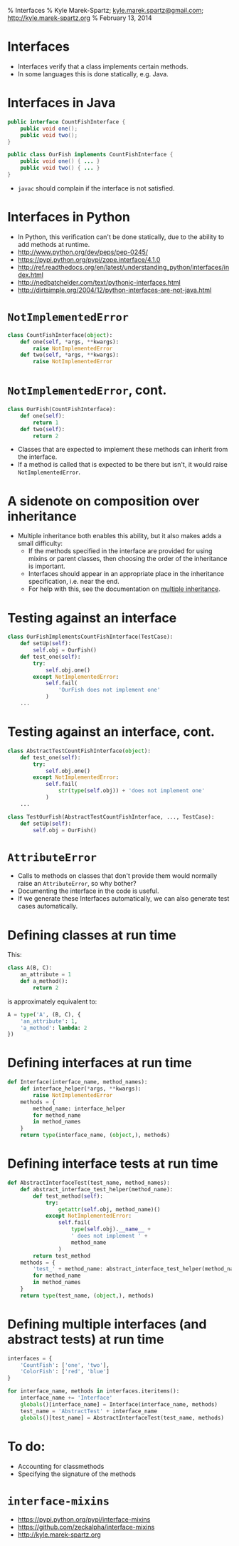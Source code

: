 % Interfaces
% Kyle Marek-Spartz; <kyle.marek.spartz@gmail.com>; <http://kyle.marek-spartz.org>
% February 13, 2014

# Interfaces

- Interfaces verify that a class implements certain methods.
- In some languages this is done statically, e.g. Java.


# Interfaces in Java

~~~~ Java
public interface CountFishInterface {
    public void one();
    public void two();
}

public class OurFish implements CountFishInterface {
    public void one() { ... }
    public void two() { ... }
}
~~~~

- `javac` should complain if the interface is not satisfied.


# Interfaces in Python
- In Python, this verification can't be done statically, due to the ability to add methods at runtime.
- <http://www.python.org/dev/peps/pep-0245/>
- <https://pypi.python.org/pypi/zope.interface/4.1.0>
- <http://ref.readthedocs.org/en/latest/understanding_python/interfaces/index.html>
- <http://nedbatchelder.com/text/pythonic-interfaces.html>
- <http://dirtsimple.org/2004/12/python-interfaces-are-not-java.html>


# `NotImplementedError`

~~~~ python
class CountFishInterface(object):
    def one(self, *args, **kwargs):
        raise NotImplementedError
    def two(self, *args, **kwargs):
        raise NotImplementedError
~~~~


# `NotImplementedError`, cont.

~~~~ python
class OurFish(CountFishInterface):
    def one(self):
        return 1
    def two(self):
        return 2
~~~~   

- Classes that are expected to implement these methods can inherit from the interface.
- If a method is called that is expected to be there but isn't, it would raise `NotImplementedError`.


# A sidenote on composition over inheritance

- Multiple inheritance both enables this ability, but it also makes adds a small difficulty:
    - If the methods specified in the interface are provided for using mixins or parent classes, then choosing the order of the inheritance is important.
    - Interfaces should appear in an appropriate place in the inheritance specification, i.e. near the end.
    - For help with this, see the documentation on [multiple inheritance](http://docs.python.org/3/tutorial/classes.html#multiple-inheritance).


# Testing against an interface

~~~~ python
class OurFishImplementsCountFishInterface(TestCase):
    def setUp(self):
        self.obj = OurFish()
    def test_one(self):
        try:
            self.obj.one()
        except NotImplementedError:
            self.fail(
                'OurFish does not implement one'
            )
    ...
~~~~


# Testing against an interface, cont.

~~~~ python
class AbstractTestCountFishInterface(object):
    def test_one(self):
        try:
            self.obj.one()
        except NotImplementedError:
            self.fail(
                str(type(self.obj)) + 'does not implement one'
            )
    ...

class TestOurFish(AbstractTestCountFishInterface, ..., TestCase):
    def setUp(self):
        self.obj = OurFish()
~~~~


# `AttributeError`

- Calls to methods on classes that don't provide them would normally raise an `AttributeError`, so why bother?
- Documenting the interface in the code is useful.
- If we generate these Interfaces automatically, we can also generate test cases automatically.


# Defining classes at run time

This:

~~~~ python
class A(B, C):
    an_attribute = 1
    def a_method():
        return 2
~~~~

is approximately equivalent to:

~~~~ python
A = type('A', (B, C), {
    'an_attribute': 1,
    'a_method': lambda: 2
})
~~~~


# Defining interfaces at run time

~~~~ python
def Interface(interface_name, method_names):
    def interface_helper(*args, **kwargs):
        raise NotImplementedError
    methods = {
        method_name: interface_helper
        for method_name
        in method_names
    }
    return type(interface_name, (object,), methods)
~~~~


# Defining interface tests at run time

~~~~ python
def AbstractInterfaceTest(test_name, method_names):
    def abstract_interface_test_helper(method_name):
        def test_method(self):
            try:
                getattr(self.obj, method_name)()
            except NotImplementedError:
                self.fail(
                    type(self.obj).__name__ +
                    ' does not implement ' +
                    method_name
                )
        return test_method
    methods = {
        'test_' + method_name: abstract_interface_test_helper(method_name)
        for method_name
        in method_names
    }
    return type(test_name, (object,), methods)
~~~~


# Defining multiple interfaces (and abstract tests) at run time

~~~~ python
interfaces = {
    'CountFish': ['one', 'two'],
    'ColorFish': ['red', 'blue']
}

for interface_name, methods in interfaces.iteritems():
    interface_name += 'Interface'
    globals()[interface_name] = Interface(interface_name, methods)
    test_name = 'AbstractTest' + interface_name
    globals()[test_name] = AbstractInterfaceTest(test_name, methods)
~~~~


# To do:

- Accounting for classmethods
- Specifying the signature of the methods


# `interface-mixins`

- <https://pypi.python.org/pypi/interface-mixins>
- <https://github.com/zeckalpha/interface-mixins>
- <http://kyle.marek-spartz.org>
